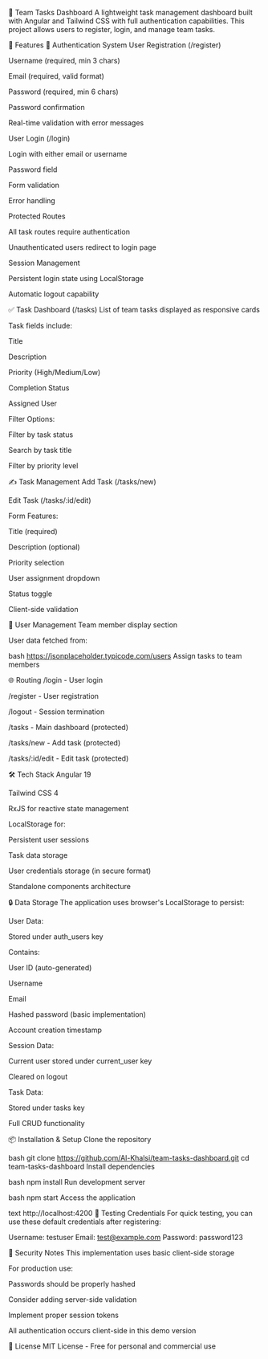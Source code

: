 🧩 Team Tasks Dashboard
A lightweight task management dashboard built with Angular and Tailwind CSS with full authentication capabilities. This project allows users to register, login, and manage team tasks.

🚀 Features
🔐 Authentication System
User Registration (/register)

Username (required, min 3 chars)

Email (required, valid format)

Password (required, min 6 chars)

Password confirmation

Real-time validation with error messages

User Login (/login)

Login with either email or username

Password field

Form validation

Error handling

Protected Routes

All task routes require authentication

Unauthenticated users redirect to login page

Session Management

Persistent login state using LocalStorage

Automatic logout capability

✅ Task Dashboard (/tasks)
List of team tasks displayed as responsive cards

Task fields include:

Title

Description

Priority (High/Medium/Low)

Completion Status

Assigned User

Filter Options:

Filter by task status

Search by task title

Filter by priority level

✍️ Task Management
Add Task (/tasks/new)

Edit Task (/tasks/:id/edit)

Form Features:

Title (required)

Description (optional)

Priority selection

User assignment dropdown

Status toggle

Client-side validation

👥 User Management
Team member display section

User data fetched from:

bash
https://jsonplaceholder.typicode.com/users
Assign tasks to team members

🌐 Routing
/login - User login

/register - User registration

/logout - Session termination

/tasks - Main dashboard (protected)

/tasks/new - Add task (protected)

/tasks/:id/edit - Edit task (protected)

🛠️ Tech Stack
Angular 19

Tailwind CSS 4

RxJS for reactive state management

LocalStorage for:

Persistent user sessions

Task data storage

User credentials storage (in secure format)

Standalone components architecture

🔒 Data Storage
The application uses browser's LocalStorage to persist:

User Data:

Stored under auth_users key

Contains:

User ID (auto-generated)

Username

Email

Hashed password (basic implementation)

Account creation timestamp

Session Data:

Current user stored under current_user key

Cleared on logout

Task Data:

Stored under tasks key

Full CRUD functionality

📦 Installation & Setup
Clone the repository

bash
git clone https://github.com/Al-Khalsi/team-tasks-dashboard.git
cd team-tasks-dashboard
Install dependencies

bash
npm install
Run development server

bash
npm start
Access the application

text
http://localhost:4200
🧪 Testing Credentials
For quick testing, you can use these default credentials after registering:

Username: testuser
Email: test@example.com
Password: password123

🚨 Security Notes
This implementation uses basic client-side storage

For production use:

Passwords should be properly hashed

Consider adding server-side validation

Implement proper session tokens

All authentication occurs client-side in this demo version

📝 License
MIT License - Free for personal and commercial use
